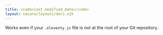 ```yaml
---
title: <code>last_modified_date</code>
layout: nacara/layouts/docs.njk
---
```



Works even if your `.eleventy.js` file is not at the root of your Git repository.

